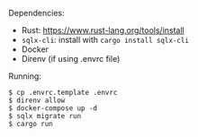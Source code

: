 Dependencies:
* Rust: https://www.rust-lang.org/tools/install
* `sqlx-cli`: install with `cargo install sqlx-cli`
* Docker
* Direnv (if using .envrc file)

Running:
```
$ cp .envrc.template .envrc
$ direnv allow
$ docker-compose up -d
$ sqlx migrate run
$ cargo run
```
